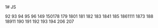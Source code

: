 1# JS

92
93
94
95
96
149
150178
179
1801
181
182
183
1841
185
1861111
1873
188
18911
190
191
192
193
194
206
207

